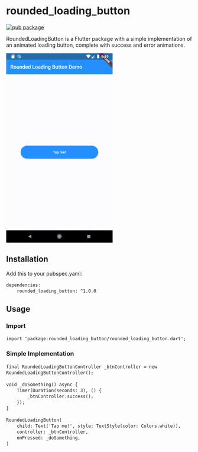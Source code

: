 # rounded_loading_button

[![pub package](https://img.shields.io/pub/v/rounded_loading_button.svg)](https://pub.dev/packages/rounded_loading_button)

RoundedLoadingButton is a Flutter package with a simple implementation of an animated loading button, complete with success and error animations.

![](screenshots/loading-button.gif)

## Installation

   Add this to your pubspec.yaml:
    
    dependencies:
        rounded_loading_button: ^1.0.0

## Usage

### Import

    import 'package:rounded_loading_button/rounded_loading_button.dart';

### Simple Implementation

    final RoundedLoadingButtonController _btnController = new RoundedLoadingButtonController();

    void _doSomething() async {
        Timer(Duration(seconds: 3), () {
            _btnController.success();
        });
    }

    RoundedLoadingButton(
        child: Text('Tap me!', style: TextStyle(color: Colors.white)),
        controller: _btnController,
        onPressed: _doSomething,
    )
